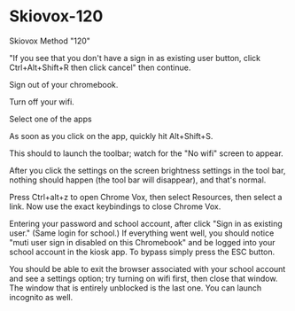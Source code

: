 # Skiovox-120
Skiovox Method "120"


"If you see that you don't have a sign in as existing user button, click Ctrl+Alt+Shift+R then click cancel" then continue.

Sign out of your chromebook.

Turn off your wifi.

Select one of the apps

As soon as you click on the app, quickly hit Alt+Shift+S.

This should to launch the toolbar; watch for the "No wifi" screen to appear.

After you click the settings on the screen brightness settings in the tool bar, nothing should happen (the tool bar will disappear), and that's normal.

Press Ctrl+alt+z to open Chrome Vox, then select Resources, then select a link. Now use the exact keybindings to close Chrome Vox.

Entering your password and school account, after click "Sign in as existing user." (Same login for school.)
If everything went well, you should notice "muti user sign in disabled on this Chromebook" and be logged into your school account in the kiosk app. To bypass simply press the ESC button.

You should be able to exit the browser associated with your school account and see a settings option; try turning on wifi first, then close that window. The window that is entirely unblocked is the last one. You can launch incognito as well.
